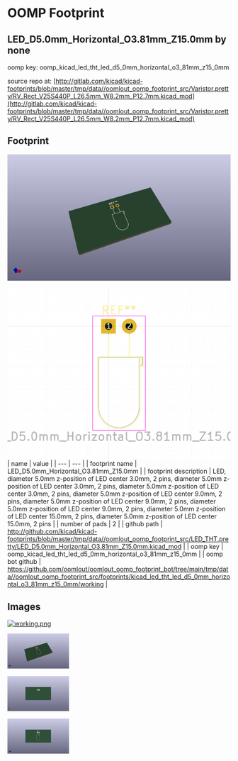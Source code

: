 # OOMP Footprint  
## LED_D5.0mm_Horizontal_O3.81mm_Z15.0mm  by none  
  
oomp key: oomp_kicad_led_tht_led_d5_0mm_horizontal_o3_81mm_z15_0mm  
  
source repo at: [http://gitlab.com/kicad/kicad-footprints/blob/master/tmp/data//oomlout_oomp_footprint_src/Varistor.pretty/RV_Rect_V25S440P_L26.5mm_W8.2mm_P12.7mm.kicad_mod](http://gitlab.com/kicad/kicad-footprints/blob/master/tmp/data//oomlout_oomp_footprint_src/Varistor.pretty/RV_Rect_V25S440P_L26.5mm_W8.2mm_P12.7mm.kicad_mod)  
## Footprint  
  
[![working_kicad_pcb_3d.png](working_kicad_pcb_3d_600.png)](working_kicad_pcb_3d.png)  
  
[![working.png](working_600.png)](working.png)  
| name | value | 
| --- | --- | 
| footprint name | LED_D5.0mm_Horizontal_O3.81mm_Z15.0mm | 
| footprint description | LED, diameter 5.0mm z-position of LED center 3.0mm, 2 pins, diameter 5.0mm z-position of LED center 3.0mm, 2 pins, diameter 5.0mm z-position of LED center 3.0mm, 2 pins, diameter 5.0mm z-position of LED center 9.0mm, 2 pins, diameter 5.0mm z-position of LED center 9.0mm, 2 pins, diameter 5.0mm z-position of LED center 9.0mm, 2 pins, diameter 5.0mm z-position of LED center 15.0mm, 2 pins, diameter 5.0mm z-position of LED center 15.0mm, 2 pins | 
| number of pads | 2 | 
| github path | http://github.com/kicad/kicad-footprints/blob/master/tmp/data//oomlout_oomp_footprint_src/LED_THT.pretty/LED_D5.0mm_Horizontal_O3.81mm_Z15.0mm.kicad_mod | 
| oomp key | oomp_kicad_led_tht_led_d5_0mm_horizontal_o3_81mm_z15_0mm | 
| oomp bot github | https://github.com/oomlout/oomlout_oomp_footprint_bot/tree/main/tmp/data//oomlout_oomp_footprint_src/footprints/kicad_led_tht_led_d5_0mm_horizontal_o3_81mm_z15_0mm/working | 
## Images  
  
[![working.png](working_140.png)](working.png)  
  
[![working_kicad_pcb_3d.png](working_kicad_pcb_3d_140.png)](working_kicad_pcb_3d.png)  
  
[![working_kicad_pcb_3d_back.png](working_kicad_pcb_3d_back_140.png)](working_kicad_pcb_3d_back.png)  
  
[![working_kicad_pcb_3d_front.png](working_kicad_pcb_3d_front_140.png)](working_kicad_pcb_3d_front.png)  
